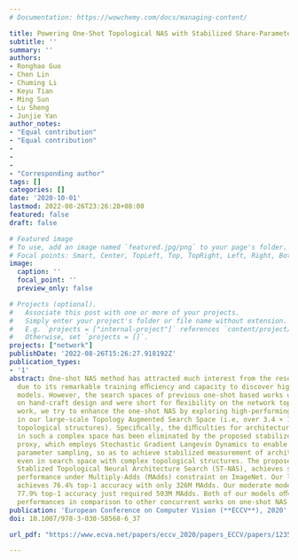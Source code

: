 ```yaml
---
# Documentation: https://wowchemy.com/docs/managing-content/

title: Powering One-Shot Topological NAS with Stabilized Share-Parameter Proxy
subtitle: ''
summary: ''
authors:
- Ronghao Guo
- Chen Lin
- Chuming Li
- Keyu Tian
- Ming Sun
- Lu Sheng
- Junjie Yan
author_notes:
- "Equal contribution"
- "Equal contribution"
- 
- 
- 
- "Corresponding author"
tags: []
categories: []
date: '2020-10-01'
lastmod: 2022-08-26T23:26:28+08:00
featured: false
draft: false

# Featured image
# To use, add an image named `featured.jpg/png` to your page's folder.
# Focal points: Smart, Center, TopLeft, Top, TopRight, Left, Right, BottomLeft, Bottom, BottomRight.
image:
  caption: ''
  focal_point: ''
  preview_only: false

# Projects (optional).
#   Associate this post with one or more of your projects.
#   Simply enter your project's folder or file name without extension.
#   E.g. `projects = ["internal-project"]` references `content/project/deep-learning/index.md`.
#   Otherwise, set `projects = []`.
projects: ["network"]
publishDate: '2022-08-26T15:26:27.918192Z'
publication_types:
- '1'
abstract: One-shot NAS method has attracted much interest from the research community
  due to its remarkable training eﬃciency and capacity to discover high performance
  models. However, the search spaces of previous one-shot based works usually relied
  on hand-craft design and were short for ﬂexibility on the network topology. In this
  work, we try to enhance the one-shot NAS by exploring high-performing network architectures
  in our large-scale Topology Augmented Search Space (i.e, over 3.4 × 1010 diﬀerent
  topological structures). Speciﬁcally, the diﬃculties for architecture searching
  in such a complex space has been eliminated by the proposed stabilized share-parameter
  proxy, which employs Stochastic Gradient Langevin Dynamics to enable fast shared
  parameter sampling, so as to achieve stabilized measurement of architecture performance
  even in search space with complex topological structures. The proposed method, namely
  Stablized Topological Neural Architecture Search (ST-NAS), achieves state-of-the-art
  performance under Multiply-Adds (MAdds) constraint on ImageNet. Our lite model ST-NAS-A
  achieves 76.4% top-1 accuracy with only 326M MAdds. Our moderate model STNAS-B achieves
  77.9% top-1 accuracy just required 503M MAdds. Both of our models oﬀer superior
  performances in comparison to other concurrent works on one-shot NAS.
publication: 'European Conference on Computer Vision (**ECCV**), 2020'
doi: 10.1007/978-3-030-58568-6_37

url_pdf: "https://www.ecva.net/papers/eccv_2020/papers_ECCV/papers/123590613.pdf"

---
```

